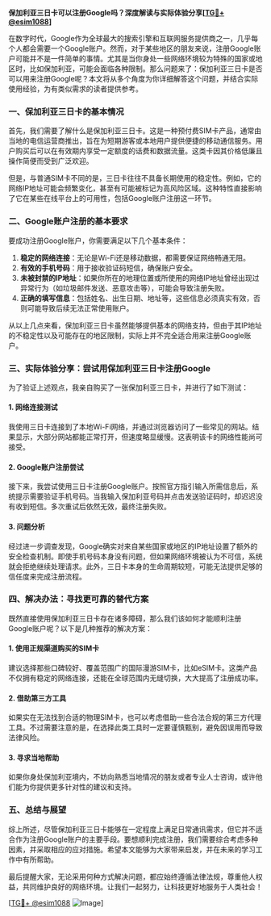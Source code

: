 **保加利亚三日卡可以注册Google吗？深度解读与实际体验分享[[TG💪+ @esim1088](https://t.me/s/esim1088)]**

在数字时代，Google作为全球最大的搜索引擎和互联网服务提供商之一，几乎每个人都会需要一个Google账户。然而，对于某些地区的朋友来说，注册Google账户可能并不是一件简单的事情。尤其是当你身处一些网络环境较为特殊的国家或地区时，比如保加利亚，可能会面临各种限制。那么问题来了：保加利亚三日卡是否可以用来注册Google呢？本文将从多个角度为你详细解答这个问题，并结合实际使用经验，为有类似需求的读者提供参考。

### 一、保加利亚三日卡的基本情况

首先，我们需要了解什么是保加利亚三日卡。这是一种预付费SIM卡产品，通常由当地的电信运营商推出，旨在为短期游客或本地用户提供便捷的移动通信服务。用户购买后可以在有效期内享受一定额度的话费和数据流量。这类卡因其价格低廉且操作简便而受到广泛欢迎。

但是，与普通SIM卡不同的是，三日卡往往不具备长期使用的稳定性。例如，它的网络IP地址可能会频繁变化，甚至有可能被标记为高风险区域。这种特性直接影响了它在某些在线平台上的可用性，包括Google账户注册这一环节。

### 二、Google账户注册的基本要求

要成功注册Google账户，你需要满足以下几个基本条件：

1. **稳定的网络连接**：无论是Wi-Fi还是移动数据，都需要保证网络畅通无阻。
2. **有效的手机号码**：用于接收验证码短信，确保账户安全。
3. **未被封禁的IP地址**：如果你所在的地理位置或所使用的网络IP地址曾经出现过异常行为（如垃圾邮件发送、恶意攻击等），可能会导致注册失败。
4. **正确的填写信息**：包括姓名、出生日期、地址等，这些信息必须真实有效，否则可能导致后续无法正常使用账户。

从以上几点来看，保加利亚三日卡虽然能够提供基本的网络支持，但由于其IP地址的不稳定性以及可能存在的地区限制，实际上并不完全适合用来注册Google账户。

### 三、实际体验分享：尝试用保加利亚三日卡注册Google

为了验证上述观点，我亲自购买了一张保加利亚三日卡，并进行了如下测试：

#### 1. 网络连接测试
我使用三日卡连接到了本地Wi-Fi网络，并通过浏览器访问了一些常见的网站。结果显示，大部分网站都能正常打开，但速度略显缓慢。这表明该卡的网络性能尚可接受。

#### 2. Google账户注册尝试
接下来，我尝试使用三日卡注册Google账户。按照官方指引输入所需信息后，系统提示需要验证手机号码。当我输入保加利亚号码并点击发送验证码时，却迟迟没有收到短信。多次重试后依然无效，最终注册失败。

#### 3. 问题分析
经过进一步调查发现，Google确实对来自某些国家或地区的IP地址设置了额外的安全检查机制。即使手机号码本身没有问题，但如果网络环境被认为不可信，系统就会拒绝继续处理请求。此外，三日卡本身的生命周期较短，可能无法提供足够的信任度来完成注册流程。

### 四、解决办法：寻找更可靠的替代方案

既然直接使用保加利亚三日卡存在诸多障碍，那么我们该如何才能顺利注册Google账户呢？以下是几种推荐的解决方案：

#### 1. 使用正规渠道购买的SIM卡
建议选择那些口碑较好、覆盖范围广的国际漫游SIM卡，比如eSIM卡。这类产品不仅拥有稳定的网络连接，还能在全球范围内无缝切换，大大提高了注册成功率。

#### 2. 借助第三方工具
如果实在无法找到合适的物理SIM卡，也可以考虑借助一些合法合规的第三方代理工具。不过需要注意的是，在选择此类工具时一定要谨慎甄别，避免因误用而导致法律风险。

#### 3. 寻求当地帮助
如果你身处保加利亚境内，不妨向熟悉当地情况的朋友或者专业人士咨询，或许他们能为你提供更多针对性的建议和支持。

### 五、总结与展望

综上所述，尽管保加利亚三日卡能够在一定程度上满足日常通讯需求，但它并不适合作为注册Google账户的主要手段。要想顺利完成注册，我们需要综合考虑多种因素，并采取相应的应对措施。希望本文能够为大家带来启发，并在未来的学习工作中有所帮助。

最后提醒大家，无论采用何种方式解决问题，都应始终遵循法律法规，尊重他人权益，共同维护良好的网络环境。让我们一起努力，让科技更好地服务于人类社会！

[[TG💪+ @esim1088](https://t.me/s/esim1088) ![Image](https://i.postimg.cc/4NQfJmqS/Snipaste-2025-05-13-00-14-12.png)]